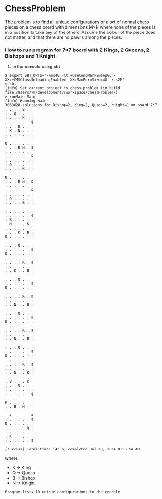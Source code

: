 ChessProblem
============
The problem is to find all unique configurations of a set of normal chess pieces on a chess
board with dimensions M×N where none of the pieces is in a position to take any of the
others. Assume the colour of the piece does not matter, and that there are no pawns among
the pieces.

### How to run program for 7×7 board with 2 Kings, 2 Queens, 2 Bishops and 1 Knight

1. In the console using sbt
```
$ export SBT_OPTS="-Xmx4G -XX:+UseConcMarkSweepGC -XX:+CMSClassUnloadingEnabled -XX:MaxPermSize=4G -Xss2M"
$ sbt
[info] Set current project to chess-problem (in build file:/Users/vm/development/sworkspace/ChessProblem/)
> runMain Main
[info] Running Main 
3063828 solutions for Bishop=2, King=2, Queen=2, Knight=1 on board 7*7
. . . . B . . 
. . Q . . . . 
. . . . K . . 
. . . . . . Q 
. . . B . . . 
. K . N . . . 
. . . . . . . 

Q . . . . . . 
. . . B N . B 
. . . . . . . 
. . . . . . K 
. . . . . . . 
. Q . . . . . 
. . . . K . . 

Q . . . . . . 
. . . B N . K 
. . . . . . . 
. . . . . . K 
. . . . . . . 
. Q . . . . . 
. . . . B . . 

. . . . . . . 
. . . . . . Q 
. B . . . . . 
. N . . . K . 
. . . . . . . 
. . . K . B . 
Q . . . . . . 

. . . Q . . . 
. . . . . . N 
Q . . . . . . 
. . . . . . . 
. . . . K . B 
. . . . . . . 
. . K . . B . 

. . . Q . . . 
. . . . . . B 
Q . . . . . . 
. . . . . . . 
. . . . K . K 
. . . . . . . 
. . N . . B . 

. . . Q . . . 
. . . . . . K 
Q . . . . . . 
. . . . . . . 
. . . . K . B 
. . . . . . . 
. . N . . B . 

. . . Q . . . 
. . . . . . B 
Q . . . . . . 
. . . . . . . 
. . . . K . B 
. . . . . . . 
. . N . . K . 

. B . . . K . 
. . . Q . . . 
. . . . . . . 
. . . . . . Q 
. . . . . . . 
K . . . . . . 
. . B . N . . 

. K . . . . N 
. . . . . . B 
Q . . . . . . 
. . . . . Q . 
. . . . . . . 
. K . . . . . 
. . . . . . B 

[success] Total time: 142 s, completed Jul 30, 2014 8:25:54 AM
```
where:
* K -> King
* Q -> Queen
* B -> Bishop
* N -> Knight

`Program lists 10 unique configurations to the console`
